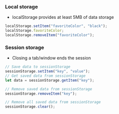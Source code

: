 <!-- Developer tools > Application > Local Storage. -->

### Local storage
- localStorage provides at least 5MB of data storage
```js
localStorage.setItem("favoriteColor", "black");
localStorage.favoriteColor;
localStorage.removeItem("favoriteColor");
```

### Session storage
- Closing a tab/window ends the session

```js
// Save data to sessionStorage
sessionStorage.setItem("key", "value");
// Get saved data from sessionStorage
let data = sessionStorage.getItem("key");

// Remove saved data from sessionStorage
sessionStorage.removeItem("key");

// Remove all saved data from sessionStorage
sessionStorage.clear();
```
